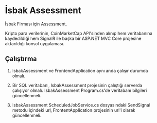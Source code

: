 # İsbak Assessment

İsbak Firması için Assessment. 

Kripto para verilerinin, CoinMarketCap API'sinden alınıp hem veritabanına kaydedildiği hem SignalR ile başka bir ASP.NET MVC Core projesine aktarıldığı konsol uygulaması. 

## Çalıştırma

1. IsbakAssessment ve FrontendApplication aynı anda çalışır durumda olmalı.

2. Bir SQL veritabanı, IsbakAssessment projesinin çalıştığı serverda çalışıyor olmalı. IsbakAssessment Program.cs'de veritabanı bilgileri güncellenmeli.

3. IsbakAssessment ScheduledJobService.cs dosyasındaki SendSignal metodu içindeki url, FrontentApplication projesinin url'i olarak güncellenmeli.